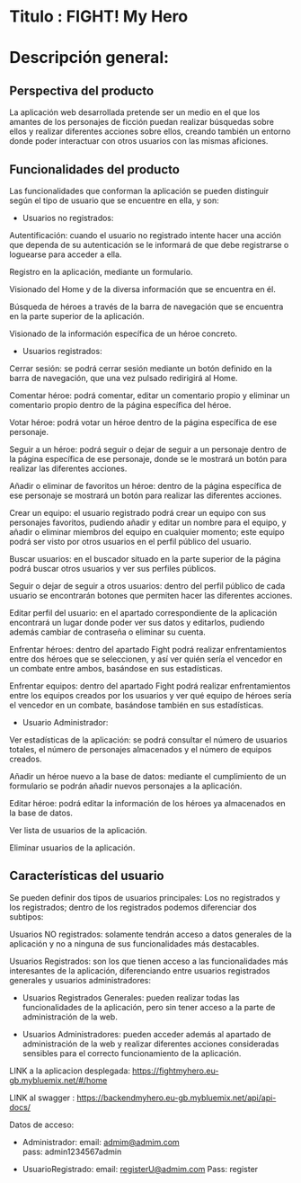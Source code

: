 # Titulo : FIGHT! My Hero

# Descripción general:

## Perspectiva del producto
La aplicación web desarrollada pretende ser un medio en el que los amantes de los personajes de ficción puedan realizar búsquedas sobre ellos y realizar diferentes acciones sobre ellos, creando también un entorno donde poder interactuar con otros usuarios con las mismas aficiones.

## Funcionalidades del producto
Las funcionalidades que conforman la aplicación se pueden distinguir según el tipo de usuario que se encuentre en ella, y son:

* Usuarios no registrados:

Autentificación: cuando el usuario no registrado intente hacer una acción que dependa de su autenticación se le informará de que debe registrarse o loguearse para acceder a ella.

Registro en la aplicación, mediante un formulario.

Visionado del Home y de la diversa información que se encuentra en él.

Búsqueda de héroes a través de la barra de navegación que se encuentra en la parte superior de la aplicación.

Visionado de la información específica de un héroe concreto.


* Usuarios registrados:

Cerrar sesión: se podrá cerrar sesión mediante un botón definido en la barra de navegación, que una vez pulsado redirigirá al Home.

Comentar héroe: podrá comentar, editar un comentario propio y eliminar un comentario propio dentro de la página específica del héroe.

Votar héroe: podrá votar un héroe dentro de la página específica de ese personaje.

Seguir a un héroe: podrá seguir o dejar de seguir a un personaje dentro de la página específica de ese personaje, donde se le mostrará un botón para realizar las diferentes acciones.

Añadir o eliminar de favoritos un héroe: dentro de la página específica de ese personaje se mostrará un botón para realizar las diferentes acciones.

Crear un equipo: el usuario registrado podrá crear un equipo con sus personajes favoritos, pudiendo añadir y editar un nombre para el equipo, y añadir o eliminar miembros del equipo en cualquier momento; este equipo podrá ser visto por otros usuarios en el perfil público del usuario.

Buscar usuarios: en el buscador situado en la parte superior de la página podrá buscar otros usuarios y ver sus perfiles públicos.

Seguir o dejar de seguir a otros usuarios: dentro del perfil público de cada usuario se encontrarán botones que permiten hacer las diferentes acciones.

Editar perfil del usuario: en el apartado correspondiente de la aplicación encontrará un lugar donde poder ver sus datos y editarlos, pudiendo además cambiar de contraseña o eliminar su cuenta.

Enfrentar héroes: dentro del apartado Fight podrá realizar enfrentamientos entre dos héroes que se seleccionen, y así ver quién sería el vencedor en un combate entre ambos, basándose en sus estadísticas.

Enfrentar equipos: dentro del apartado Fight podrá realizar enfrentamientos entre los equipos creados por los usuarios y ver qué equipo de héroes sería el vencedor en un combate, basándose también en sus estadísticas.

* Usuario Administrador:

Ver estadísticas de la aplicación: se podrá consultar el número de usuarios totales, el número de personajes almacenados y el número de equipos creados.

Añadir un héroe nuevo a la base de datos: mediante el cumplimiento de un formulario se podrán añadir nuevos personajes a la aplicación.

Editar héroe: podrá editar la información de los héroes ya almacenados en la base de datos.

Ver lista de usuarios de la aplicación.

Eliminar usuarios de la aplicación.


##  Características del usuario
Se pueden definir dos tipos de usuarios principales: Los no registrados y los registrados; dentro de los registrados podemos diferenciar dos subtipos:

Usuarios NO registrados: solamente tendrán acceso a datos generales de la aplicación y no a ninguna de sus funcionalidades más destacables.

Usuarios Registrados: son los que tienen acceso a las funcionalidades más interesantes de la aplicación, diferenciando entre usuarios registrados generales y usuarios administradores:
- Usuarios Registrados Generales: pueden realizar todas las funcionalidades de la aplicación, pero sin tener acceso a la parte de administración de la web.

- Usuarios Administradores: pueden acceder además al apartado de administración de la web y realizar diferentes acciones consideradas sensibles para el correcto funcionamiento de la aplicación.







LINK a la aplicacion desplegada: https://fightmyhero.eu-gb.mybluemix.net/#/home

LINK al swagger : https://backendmyhero.eu-gb.mybluemix.net/api/api-docs/

Datos de acceso:
 -  Administrador: 
        email: admim@admim.com   
        pass: admin1234567admin

 -  UsuarioRegistrado:
        email: registerU@admim.com
        Pass: register        
